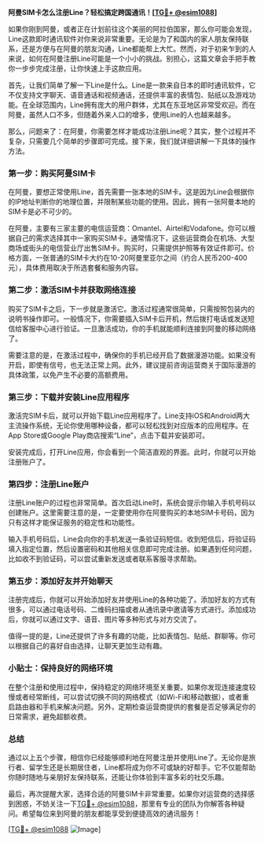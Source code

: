 **阿曼SIM卡怎么注册Line？轻松搞定跨国通讯！[[TG💪+ @esim1088](https://t.me/s/esim1088)]**

如果你刚到阿曼，或者正在计划前往这个美丽的阿拉伯国家，那么你可能会发现，Line这款即时通讯软件对你来说非常重要。无论是为了和国内的家人朋友保持联系，还是方便与在阿曼的朋友沟通，Line都能帮上大忙。然而，对于初来乍到的人来说，如何在阿曼注册Line可能是一个小小的挑战。别担心，这篇文章会手把手教你一步步完成注册，让你快速上手这款应用。

首先，让我们简单了解一下Line是什么。Line是一款来自日本的即时通讯软件，它不仅支持文字聊天、语音通话和视频通话，还提供丰富的表情包、贴纸以及游戏功能。在全球范围内，Line拥有庞大的用户群体，尤其在东亚地区非常受欢迎。而在阿曼，虽然人口不多，但随着外来人口的增多，使用Line的人也越来越多。

那么，问题来了：在阿曼，你需要怎样才能成功注册Line呢？其实，整个过程并不复杂，只需要几个简单的步骤即可完成。接下来，我们就详细讲解一下具体的操作方法。

### 第一步：购买阿曼SIM卡

在阿曼，要想正常使用Line，首先需要一张本地的SIM卡。这是因为Line会根据你的IP地址判断你的地理位置，并限制某些功能的使用。因此，拥有一张阿曼本地的SIM卡是必不可少的。

在阿曼，主要有三家主要的电信运营商：Omantel、Airtel和Vodafone。你可以根据自己的需求选择其中一家购买SIM卡。通常情况下，这些运营商会在机场、大型商场或街头的电信营业厅出售SIM卡。购买时，只需提供护照等有效证件即可。价格方面，一张普通的SIM卡大约在10-20阿曼里亚尔之间（约合人民币200-400元），具体费用取决于所选套餐和服务内容。

### 第二步：激活SIM卡并获取网络连接

购买了SIM卡之后，下一步就是激活它。激活过程通常很简单，只需按照包装内的说明书操作即可。一般情况下，你需要插入SIM卡后开机，然后拨打电话或发送短信给客服中心进行验证。一旦激活成功，你的手机就能顺利连接到阿曼的移动网络了。

需要注意的是，在激活过程中，确保你的手机已经开启了数据漫游功能。如果没有开启，即使有信号，也无法正常上网。此外，建议提前咨询运营商关于国际漫游的具体政策，以免产生不必要的高额费用。

### 第三步：下载并安装Line应用程序

激活完SIM卡后，就可以开始下载Line应用程序了。Line支持iOS和Android两大主流操作系统，无论你使用哪种设备，都可以轻松找到对应版本的应用程序。在App Store或Google Play商店搜索“Line”，点击下载并安装即可。

安装完成后，打开Line应用，你会看到一个简洁直观的界面。此时，你就可以开始注册账户了。

### 第四步：注册Line账户

注册Line账户的过程也非常简单。首次启动Line时，系统会提示你输入手机号码以创建账户。这里需要注意的是，一定要使用你在阿曼购买的本地SIM卡号码，因为只有这样才能保证服务的稳定性和功能性。

输入手机号码后，Line会向你的手机发送一条验证码短信。收到短信后，将验证码填入指定位置，然后设置密码和其他相关信息即可完成注册。如果遇到任何问题，比如收不到验证码，可以尝试重新发送或者联系客服寻求帮助。

### 第五步：添加好友并开始聊天

注册完成后，你就可以开始添加好友并使用Line的各种功能了。添加好友的方式有很多，可以通过电话号码、二维码扫描或者从通讯录中邀请等方式进行。添加成功后，你就可以通过文字、语音、图片等多种形式与对方交流了。

值得一提的是，Line还提供了许多有趣的功能，比如表情包、贴纸、群聊等。你可以根据自己的喜好自由选择，让聊天更加生动有趣。

### 小贴士：保持良好的网络环境

在整个注册和使用过程中，保持稳定的网络环境至关重要。如果你发现连接速度较慢或者经常断线，可以尝试切换不同的网络模式（如Wi-Fi和移动数据），或者重启路由器和手机来解决问题。另外，定期检查运营商提供的套餐是否足够满足你的日常需求，避免超额收费。

### 总结

通过以上五个步骤，相信你已经能够顺利地在阿曼注册并使用Line了。无论你是旅行者、留学生还是长期居住者，Line都将成为你不可或缺的好帮手。它不仅能帮助你随时随地与亲朋好友保持联系，还能让你体验到丰富多彩的社交乐趣。

最后，再次提醒大家，选择合适的阿曼SIM卡非常重要。如果你对运营商的选择感到困惑，不妨关注一下[TG💪+ @esim1088](https://t.me/s/esim1088)，那里有专业的团队为你解答各种疑问。希望每位来到阿曼的朋友都能享受到便捷高效的通讯服务！

[[TG💪+ @esim1088](https://t.me/s/esim1088) ![Image](https://i.postimg.cc/4NQfJmqS/Snipaste-2025-05-13-00-14-12.png)]